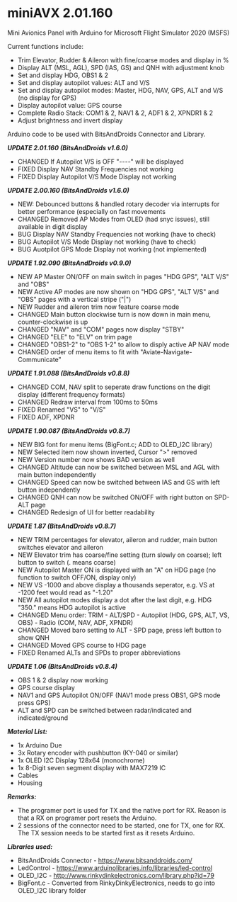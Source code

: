 # miniAVX 2.01.160 #

Mini Avionics Panel with Arduino for Microsoft Flight Simulator 2020 (MSFS)

Current functions include:
* Trim Elevator, Rudder & Aileron with fine/coarse modes and display in %
* Display ALT (MSL, AGL), SPD (IAS, GS) and QNH with adjustment knob
* Set and display HDG, OBS1 & 2
* Set and display autopilot values: ALT and V/S
* Set and display autopilot modes: Master, HDG, NAV, GPS, ALT and V/S (no display for GPS)
* Display autopilot value: GPS course
* Complete Radio Stack: COM1 & 2, NAV1 & 2, ADF1 & 2, XPNDR1 & 2
* Adjust brightness and invert display

Arduino code to be used with BitsAndDroids Connector and Library.

***UPDATE 2.01.160 (BitsAndDroids v1.6.0)***
* CHANGED If Autopilot V/S is OFF "----" will be displayed
* FIXED Display NAV Standby Frequencies not working
* FIXED Display Autopilot V/S Mode Display not working

***UPDATE 2.00.160 (BitsAndDroids v1.6.0)***
* NEW: Debounced buttons & handled rotary decoder via interrupts for better performance (especially on fast movements
* CHANGED Removed AP Modes from OLED (had snyc issues), still available in digit display
* BUG Display NAV Standby Frequencies not working (have to check)
* BUG Autopilot V/S Mode Display not working (have to check)
* BUG Auotpilot GPS Mode Display not working (not implemented)

***UPDATE 1.92.090 (BitsAndDroids v0.9.0)***
* NEW AP Master ON/OFF on main switch in pages "HDG GPS", "ALT V/S" and "OBS"
* NEW Active AP modes are now shown on "HDG GPS", "ALT V/S" and "OBS" pages with a vertical stripe ("|")
* NEW Rudder and aileron trim now feature coarse mode
* CHANGED Main button clockwise turn is now down in main menu, counter-clockwise is up
* CHANGED "NAV" and "COM" pages now display "STBY"
* CHANGED "ELE" to "ELV" on trim page
* CHANGED "OBS1-2" to "OBS  1-2" to allow to disply active AP NAV mode
* CHANGED order of menu items to fit with "Aviate-Navigate-Communicate"

***UPDATE 1.91.088 (BitsAndDroids v0.8.8)***
* CHANGED COM, NAV split to seperate draw functions on the digit display (different frequency formats)
* CHANGED Redraw interval from 100ms to 50ms
* FIXED Renamed "VS" to "V/S"
* FIXED ADF, XPDNR 

***UPDATE 1.90.087 (BitsAndDroids v0.8.7)***
* NEW BIG font for menu items (BigFont.c; ADD to OLED_I2C library)
* NEW Selected item now shown inverted, Cursor ">" removed
* NEW Version number now shows BAD version as well
* CHANGED Altitude can now be switched between MSL and AGL with main button independently
* CHANGED Speed can now be switched between IAS and GS with left button independently
* CHANGED QNH can now be switched ON/OFF with right button on SPD-ALT page
* CHANGED Redesign of UI for better readability

***UPDATE 1.87 (BitsAndDroids v0.8.7)***
* NEW TRIM percentages for elevator, aileron and rudder, main button switches elevator and aileron
* NEW Elevator trim has coarse/fine setting (turn slowly on coarse); left button to switch (. means coarse)
* NEW Autopilot Master ON is displayed with an "A" on HDG page (no function to switch OFF/ON, display only)
* NEW VS -1000 and above display a thousands seperator, e.g. VS at -1200 feet would read as "-1.20"
* NEW All autopilot modes display a dot after the last digit, e.g. HDG "350." means HDG autopilot is active
* CHANGED Menu order: TRIM - ALT/SPD - Autopilot (HDG, GPS, ALT, VS, OBS) - Radio (COM, NAV, ADF, XPNDR)
* CHANGED Moved baro setting to ALT - SPD page, press left button to show QNH
* CHANGED Moved GPS course to HDG page
* FIXED Renamed ALTs and SPDs to proper abbreviations

***UPDATE 1.06 (BitsAndDroids v0.8.4)***
* OBS 1 & 2 display now working
* GPS course display
* NAV1 and GPS Autopilot ON/OFF (NAV1 mode press OBS1, GPS mode press GPS)
* ALT and SPD can be switched between radar/indicated and indicated/ground

***Material List:***
* 1x Arduino Due
* 3x Rotary encoder with pushbutton (KY-040 or similar)
* 1x OLED I2C Display 128x64 (monochrome)
* 1x 8-Digit seven segment display with MAX7219 IC
* Cables
* Housing

***Remarks:***
* The programer port is used for TX and the native port for RX. Reason is that a RX on programer port resets the Arduino.
* 2 sessions of the connector need to be started, one for TX, one for RX. The TX session needs to be started first as it resets Arduino.

***Libraries used:***
* BitsAndDroids Connector - https://www.bitsanddroids.com/
* LedControl - https://www.arduinolibraries.info/libraries/led-control
* OLED_I2C - http://www.rinkydinkelectronics.com/library.php?id=79
* BigFont.c - Converted from RinkyDinkyElectronics, needs to go into OLED_I2C library folder
